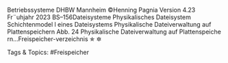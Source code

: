 Betriebssysteme DHBW Mannheim ©Henning Pagnia Version 4.23 Fr¨uhjahr 2023 BS–156Dateisysteme Physikalisches Dateisystem Schichtenmodel l eines Dateisystems
Physikalische Dateiverwaltung auf Plattenspeichern
Abb. 24 Physikalische Dateiverwaltung auf Plattenspeiche rn...Freispeicher-verzeichnis
✯
✲

   Tags & Topics:
   #Freispeicher